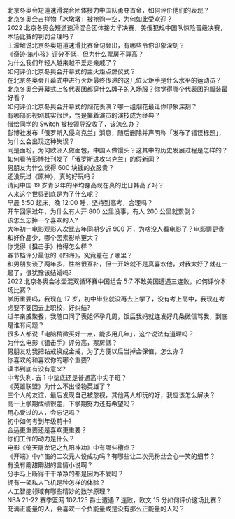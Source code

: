 北京冬奥会短道速滑混合团体接力中国队勇夺首金，如何评价他们的表现？  
北京冬奥会吉祥物「冰墩墩」被抢购一空，为何如此受欢迎？  
2022 北京冬奥会短道速滑混合团体接力半决赛，美俄犯规中国队惊险晋级决赛，本场比赛的判罚合理吗？  
王濛解说北京冬奥短道速滑比赛金句频出，有哪些令你印象深刻？  
《奇迹·笨小孩》评分不低，但为什么票房不算高？  
为什么我们年轻人越来越不爱走亲戚了？  
如何评价北京冬奥会开幕式的主火炬点燃仪式？  
在北京冬奥会开幕式中进行火炬最终传递的这几位火炬手是什么水平的运动员？  
北京冬奥会开幕式上各代表团都穿什么牌子的入场服？你觉得哪个代表团的服装最好看？  
如何评价北京冬奥会开幕式的烟花表演？哪一组烟花最让你印象深刻？  
有哪部影视剧其实很烂，愣是靠着演员的演技成为经典？  
借给同学的 Switch 被校领导没收了，该怎么办？  
彭博社发布「俄罗斯入侵乌克兰」消息，随后删除并声明称「发布了错误标题」，为什么会出现这种失误？  
同是面粉，为何欧洲人做面包，中国人做馒头？这其中的历史发展过程是怎样的？  
如何看待彭博社刊发了「俄罗斯进攻乌克兰」的假新闻？  
男朋友为什么觉得 600 块钱的衣服贵？  
还没玩过《原神》，真的好玩吗？  
请问中国 19 岁青少年的平均身高现在真的比日韩高了吗？  
人来这个世界到底是为了什么呢？  
早晨 5:50 起床，晚 12:00 睡，坚持到高考，合理吗？  
开车回家过年，为什么有人开 800 公里没事，有人 200 公里就累倒？  
该怎么忘掉一个喜欢的人?  
大年初一电影观影人次比去年同期少近 900 万，为啥没人看电影了？电影票更贵和好作品少，哪个因素影响更大？  
你觉得《狙击手》拍得怎么样？  
春节档评分最低的《四海》，究竟差在了哪里？  
和男朋友谈了两年多，性格很互补，但一开始就不是真喜欢他，对我太好了就在一起了，很犹豫该结婚吗?  
2022 北京冬奥会冰壶混双循环赛中国组合 5:7 不敌美国遭遇三连败，如何评价本场比赛？  
学历重要吗，我现在 17 岁，初中毕业就没再去上学了，没有考上高中，我现在考虑要不要回去上职校，好纠结?  
过年亲戚聚餐，我随口问了表姐怀孕几周，饭后我妈就连发好几条微信骂我，到底是谁有问题？  
很多人都说「电脑稍微买好一点，能多用几年」，这个说法有道理吗？  
为什么电影《狙击手》评分高，票房低？  
男朋友劝我把钻戒换成金戒，为了方便以后当掉会保值，怎么办？  
你喜欢的和喜欢你的哪个重要?  
读书到底有没有意义?  
中考失利. 去 1 中垫底还是普通高中尖子班？  
《英雄联盟》为什么不出怪物英雄了？  
三个人的友谊，最后发现自己被忽视，其他两人却玩的好，我应该怎么解决？  
高一上学期成绩很差，下学期努力还有希望吗？  
用心爱过的人，会忘记吗？  
初中如何考到年级前十?  
合适更重要还是喜欢更重要？  
你们工作的动力是什么？  
电影《倚天屠龙记之九阳神功》中有哪些槽点？  
《开端》中卢笛的二次元人设成功吗？有哪些让二次元粉丝会心一笑的细节？  
有没有齁甜齁甜的言情小说啊？  
分手马上断得干干净净的都是因为不爱吗？  
拥有一架私人飞机是种怎样的体验？  
人工智能领域有哪些精妙的数学原理？  
NBA 21-22 赛季篮网 102:125 爵士遭遇 7 连败，欧文 15 分如何评价这场比赛？  
充满正能量的人，会喜欢一个负能量或是没有那么正能量的人吗？  
